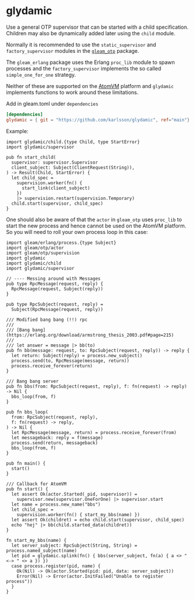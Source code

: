# glydamic
<!--
[![Package Version](https://img.shields.io/hexpm/v/glydamic)](https://hex.pm/packages/glydamic)
[![Hex Docs](https://img.shields.io/badge/hex-docs-ffaff3)](https://hexdocs.pm/glydamic/)
-->
Use a general OTP supervisor that can be started with a child specification.
Children may also be dynamically added later using the `child` module.

Normally it is recommended to use the `static_supervisor` and `factory_supervisor` modules in the [`gleam_otp`](https://hexdocs.pm/gleam_otp/) package.

The `gleam_erlang` package uses the Erlang `proc_lib` module to spawn processes and the `factory_supervisor` implements the so called `simple_one_for_one` strategy.

Neither of these are supported on the [AtomVM](https://atomvm.org/) platform and `glydamic` implements functions to work around these limitations.

Add in gleam.toml under `dependencies`
```toml
[dependencies]
glydamic = { git = "https://github.com/karlsson/glydamic", ref="main"}
```
Example:
```gleam
import glydamic/child.{type Child, type StartError}
import glydamic/supervisor

pub fn start_child(
  supervisor: supervisor.Supervisor
  client_subject: Subject(ClientRequest(String)),
) -> Result(Child, StartError) {
  let child_spec =
    supervision.worker(fn() {
      start_link(client_subject)
    })
    |> supervision.restart(supervision.Temporary)
  child.start(supervisor, child_spec)
}

```

One should also be aware of that the `actor` in `gleam_otp` uses `proc_lib` to start the new process and hence cannot be used on the AtomVM platform. So you will need to roll your own process loop in this case:
```gleam
import gleam/erlang/process.{type Subject}
import gleam/otp/actor
import gleam/otp/supervision
import glydamic
import glydamic/child
import glydamic/supervisor

// ---- Messing around with Messages
pub type RpcMessage(request, reply) {
  RpcMessage(request, Subject(reply))
}

pub type RpcSubject(request, reply) =
  Subject(RpcMessage(request, reply))

/// Modified bang bang (!!) rpc
///
/// [Bang bang](https://erlang.org/download/armstrong_thesis_2003.pdf#page=215)
///
/// let answer = message |> bb(to)
pub fn bb(message: request, to: RpcSubject(request, reply)) -> reply {
  let return: Subject(reply) = process.new_subject()
  process.send(to, RpcMessage(message, return))
  process.receive_forever(return)
}

/// Bang bang server
pub fn bbs(from: RpcSubject(request, reply), f: fn(request) -> reply) -> Nil {
  bbs_loop(from, f)
}

pub fn bbs_loop(
  from: RpcSubject(request, reply),
  f: fn(request) -> reply,
) -> Nil {
  let RpcMessage(message, return) = process.receive_forever(from)
  let messageback: reply = f(message)
  process.send(return, messageback)
  bbs_loop(from, f)
}

pub fn main() {
  start()
}

/// Callback for AtomVM
pub fn start() {
  let assert Ok(actor.Started(_pid, supervisor)) =
    supervisor.new(supervisor.OneForOne) |> supervisor.start
  let name = process.new_name("bbs")
  let child_spec =
    supervision.worker(fn() { start_my_bbs(name) })
  let assert Ok(childret) = echo child.start(supervisor, child_spec)
  echo "hej" |> bb(child.started_data(childret))
}

fn start_my_bbs(name) {
  let server_subject: RpcSubject(String, String) = process.named_subject(name)
  let pid = glydamic.splink(fn() { bbs(server_subject, fn(a) { a <> " <-> " <> a }) })
  case process.register(pid, name) {
    Ok(Nil) -> Ok(actor.Started(pid: pid, data: server_subject))
    Error(Nil) -> Error(actor.InitFailed("Unable to register process"))
  }
}
```
